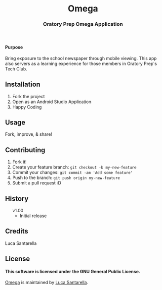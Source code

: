 <body>
    <header>
      <div class="inner">
        <h1>Omega</h1>
        <h3>Oratory Prep Omega Application</h3>
    </header>
    
<h4>Purpose</h4>
<p>Bring exposure to the school newspaper through mobile viewing. This app also servers as a learning experience for those members in Oratory Prep's Tech Club.</p>

<h2>
<a id="installation" class="anchor" href="#installation" aria-hidden="true"><span class="octicon octicon-link"></span></a>Installation</h2>

<ol>
<li>Fork the project</li>
<li>Open as an Android Studio Application</li>
<li>Happy Coding</li>
</ol>

<h2>
<a id="usage" class="anchor" href="#usage" aria-hidden="true"><span class="octicon octicon-link"></span></a>Usage</h2>

<p>Fork, improve, &amp; share!</p>

<h2>
<a id="contributing" class="anchor" href="#contributing" aria-hidden="true"><span class="octicon octicon-link"></span></a>Contributing</h2>

<ol>
<li>Fork it!</li>
<li>Create your feature branch: <code>git checkout -b my-new-feature</code>
</li>
<li>Commit your changes: <code>git commit -am 'Add some feature'</code>
</li>
<li>Push to the branch: <code>git push origin my-new-feature</code>
</li>
<li>Submit a pull request :D</li>
</ol>

<h2>
<a id="history" class="anchor" href="#history" aria-hidden="true"><span class="octicon octicon-link"></span></a>History</h2>

<p><ul style="text-decroation:none;list-style:none;">
    <li>
        v1.00<ul>
            <li>Initial release</li>
        </ul>
    </li>
</ul></p>

<h2>
<a id="credits" class="anchor" href="#credits" aria-hidden="true"><span class="octicon octicon-link"></span></a>Credits</h2>

<p>Luca Santarella</p>

<h2>License</h2>

<h4>This software is licensed under the GNU General Public License.</h4>
<a href="https://github.com/lucasantarella/Omega">Omega</a> is maintained by <a href="https://github.com/lucasantarella">Luca Santarella</a>.</p>

</body></html>
